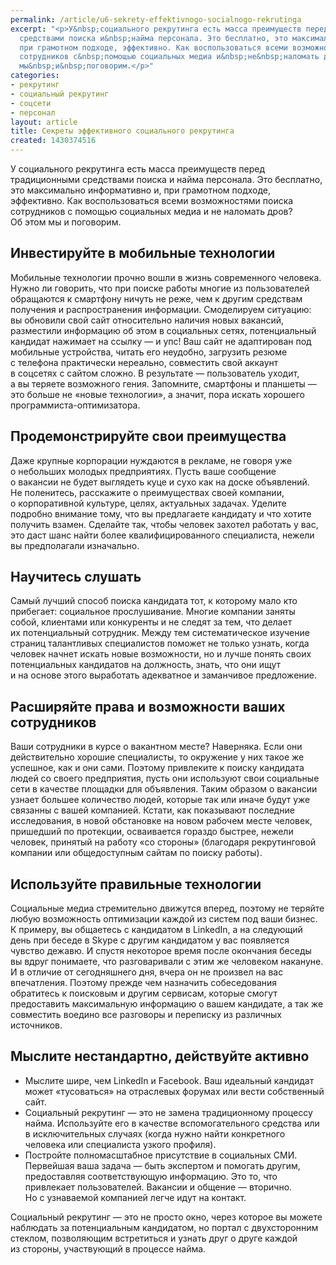 ```yaml
---
permalink: /article/u6-sekrety-effektivnogo-socialnogo-rekrutinga
excerpt: "<p>У&nbsp;социального рекрутинга есть масса преимуществ перед традиционными
  средствами поиска и&nbsp;найма персонала. Это бесплатно, это максимально информативно&nbsp;и,
  при грамотном подходе, эффективно. Как воспользоваться всеми возможностями поиска
  сотрудников с&nbsp;помощью социальных медиа и&nbsp;не&nbsp;наломать дров? Об&nbsp;этом
  мы&nbsp;и&nbsp;поговорим.</p>"
categories:
- рекрутинг
- социальный рекрутинг
- соцсети
- персонал
layout: article
title: Секреты эффективного социального рекрутинга
created: 1430374516
---
```

У социального рекрутинга есть масса преимуществ перед традиционными средствами поиска и найма персонала. Это бесплатно, это максимально информативно и, при грамотном подходе, эффективно. Как воспользоваться всеми возможностями поиска сотрудников с помощью социальных медиа и не наломать дров? Об этом мы и поговорим.

## Инвестируйте в мобильные технологии ##

Мобильные технологии прочно вошли в жизнь современного человека. Нужно ли говорить, что при поиске работы многие из пользователей обращаются к смартфону ничуть не реже, чем к другим средствам получения и распространения информации. Смоделируем ситуацию: вы обновили свой сайт относительно наличия новых вакансий, разместили информацию об этом в социальных сетях, потенциальный кандидат нажимает на ссылку — и упс! Ваш сайт не адаптирован под мобильные устройства, читать его неудобно, загрузить резюме с телефона практически нереально, совместить свой аккаунт в соцсетях с сайтом сложно. В результате — пользователь уходит, а вы теряете возможного гения. Запомните, смартфоны и планшеты — это больше не «новые технологии», а значит, пора искать хорошего программиста-оптимизатора.

## Продемонстрируйте свои преимущества ##

Даже крупные корпорации нуждаются в рекламе, не говоря уже о небольших молодых предприятиях. Пусть ваше сообщение о вакансии не будет выглядеть куце и сухо как на доске объявлений. Не поленитесь, расскажите о преимуществах своей компании, о корпоративной культуре, целях, актуальных задачах. Уделите подробно внимание тому, что вы предлагаете кандидату и что хотите получить взамен. Сделайте так, чтобы человек захотел работать у вас, это даст шанс найти более квалифицированного специалиста, нежели вы предполагали изначально.

## Научитесь слушать ##

Самый лучший способ поиска кандидата тот, к которому мало кто прибегает: социальное прослушивание. Многие компании заняты собой, клиентами или конкуренты и не следят за тем, что делает их потенциальный сотрудник. Между тем систематическое изучение страниц талантливых специалистов поможет не только узнать, когда человек начнет искать новые возможности, но и лучше понять своих потенциальных кандидатов на должность, знать, что они ищут и на основе этого выработать адекватное и заманчивое предложение.

## Расширяйте права и возможности ваших сотрудников ##

Ваши сотрудники в курсе о вакантном месте? Наверняка. Если они действительно хорошие специалисты, то окружение у них такое же успешное, как и они сами. Поэтому привлеките к поиску кандидата людей со своего предприятия, пусть они используют свои социальные сети в качестве площадки для объявления. Таким образом о вакансии узнает большее количество людей, которые так или иначе будут уже связанны с вашей компанией. Кстати, как показывают последние исследования, в новой обстановке на новом рабочем месте человек, пришедший по протекции, осваивается гораздо быстрее, нежели человек, принятый на работу «со стороны» (благодаря рекрутинговой компании или общедоступным сайтам по поиску работы).

## Используйте правильные технологии ##

Социальные медиа стремительно движутся вперед, поэтому не теряйте любую возможность оптимизации каждой из систем под ваши бизнес. К примеру, вы общаетесь с кандидатом в LinkedIn, а на следующий день при беседе в Skype с другим кандидатом у вас появляется чувство дежавю. И спустя некоторое время после окончания беседы вы вдруг понимаете, что разговаривали с этим же человеком накануне. И в отличие от сегодняшнего дня, вчера он не произвел на вас впечатления. Поэтому прежде чем назначить собеседования обратитесь к поисковым и другим сервисам, которые смогут предоставить максимальную информацию о вашем кандидате, а так же совместить воедино все разговоры и переписку из различных источников.

## Мыслите нестандартно, действуйте активно ##

 *  Мыслите шире, чем LinkedIn и Facebook. Ваш идеальный кандидат может «тусоваться» на отраслевых форумах или вести собственный сайт.
 *  Социальный рекрутинг — это не замена традиционному процессу найма. Используйте его в качестве вспомогательного средства или в исключительных случаях (когда нужно найти конкретного человека или специалиста узкого профиля).
 *  Постройте полномасштабное присутствие в социальных СМИ. Первейшая ваша задача — быть экспертом и помогать другим, предоставляя соответствующую информацию. Это то, что привлекает пользователей. Вакансии и общение — вторично. Но с узнаваемой компанией легче идут на контакт.

Социальный рекрутинг — это не просто окно, через которое вы можете наблюдать за потенциальным кандидатом, но портал с двухсторонним стеклом, позволяющим встретиться и узнать друг о друге каждой из стороны, участвующий в процессе найма.
